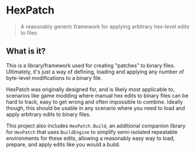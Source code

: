 # HexPatch

> A reasonably generic framework for applying arbitrary hex-level edits to files

## What is it?

This is a library/framework used for creating "patches" to binary files. Ultimately, it's just a way of defining, loading and applying any number of byte-level modifications to a binary file.

HexPatch was originally designed for, and is likely most applicable to, scenarios like game modding where manual hex edits to binary files can be hard to track, easy to get wrong and often impossible to combine. Ideally though, this should be usable in any scenario where you need to load and apply arbitrary edits to binary files.

This project also includes `HexPatch.Build`, an additional companion library for `HexPatch` that uses `BuildEngine` to simplify semi-isolated repeatable environments for these edits, allowing a reasonably easy way to load, prepare, and apply edits like you would a build.